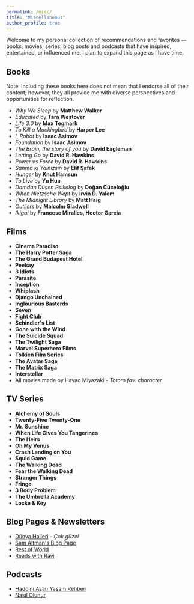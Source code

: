 ```yaml
---
permalink: /misc/
title: "Miscellaneous"
author_profile: true
---
```


Welcome to my personal collection of recommendations and favorites — books, movies, series, blog posts and podcasts that have inspired, entertained, or influenced me.
I plan to expand this page as I have time.


## Books
Note:  Including these books here does not mean that I endorse all of their content; however, they all provide me with diverse perspectives and opportunities for reflection.

- *Why We Sleep* by **Matthew Walker**   
- *Educated* by **Tara Westover**
- *Life 3.0* by **Max Tegmark**
- *To Kill a Mockingbird* by **Harper Lee** 
- *I, Robot* by **Isaac Asimov**
- *Foundation* by **Isaac Asimov**
- *The Brain, the story of you* by **David Eagleman**
- *Letting Go* by **David R. Hawkins**
- *Power vs Force* by **David R. Hawkins**
- *Sanma ki Yalnızsın* by **Elif Şafak**
- *Hunger* by **Knut Hamsun**
- *To Live* by **Yu Hua**
- *Damdan Düşen Psikolog* by **Doğan Cüceloğlu**
- *When Nietzsche Wept* by **Irvin D. Yalom**
- *The Midnight Library* by **Matt Haig**
- *Outliers* by **Malcolm Gladwell**
- *Ikigai* by **Francesc Miralles, Hector Garcia**


## Films

- **Cinema Paradiso**
- **The Harry Potter Saga** 
- **The Grand Budapest Hotel**
- **Peekay**
- **3 Idiots**
- **Parasite** 
- **Inception**
- **Whiplash**
- **Django Unchained**
- **Inglourious Basterds**
- **Seven**
- **Fight Club**
- **Schindler's List**
- **Gone with the Wind**
- **The Suicide Squad**
- **The Twilight Saga**
- **Marvel Superhero Films**
- **Tolkien Film Series**
- **The Avatar Saga** 
- **The Matrix Saga**
- **Interstellar**
- All movies made by Hayao Miyazaki - _Totoro fav. character_


## TV Series

- **Alchemy of Souls** 
- **Twenty-Five Twenty-One**
- **Mr. Sunshine**
- **When Life Gives You Tangerines**
- **The Heirs**
- **Oh My Venus**
- **Crash Landing on You**
- **Squid Game**
- **The Walking Dead**
- **Fear the Walking Dead**
- **Stranger Things**
- **Fringe**
- **3 Body Problem**
- **The Umbrella Academy**
- **Locke & Key**


## Blog Pages & Newsletters

- [Dünya Halleri](https://bulten.mserdark.com/) – _Çok güzel_
- [Sam Altman's Blog Page](https://blog.samaltman.com/) 
- [Rest of World](https://restofworld.org/) 
- [Reads with Ravi](https://readswithravi.beehiiv.com/)


## Podcasts

- [Haddini Aşan Yaşam Rehberi](https://open.spotify.com/show/6FE15npKH09vHC7AIgHxH8) 
- [Nasıl Olunur](https://open.spotify.com/show/1q6zr0Va8JXmTrcfqRTcJO) 

